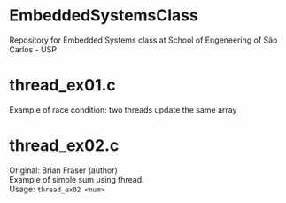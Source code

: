 # EmbeddedSystemsClass
Repository for Embedded Systems class at School of Engeneering of São Carlos - USP

# thread_ex01.c
Example of race condition: two threads update the same array

# thread_ex02.c
Original: Brian Fraser (author)<br/>
Example of simple sum using thread.<br/>
Usage: `thread_ex02 <num>`

